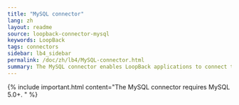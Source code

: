 ```yaml
---
title: "MySQL connector"
lang: zh
layout: readme
source: loopback-connector-mysql
keywords: LoopBack
tags: connectors
sidebar: lb4_sidebar
permalink: /doc/zh/lb4/MySQL-connector.html
summary: The MySQL connector enables LoopBack applications to connect to MySQL  data sources.
---
```

{% include important.html content="The MySQL connector requires MySQL 5.0+.
" %}
